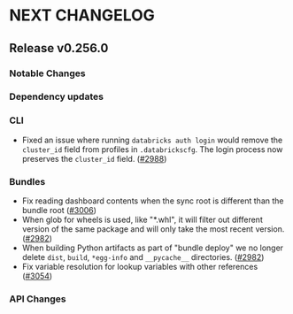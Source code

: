 # NEXT CHANGELOG

## Release v0.256.0

### Notable Changes

### Dependency updates

### CLI
* Fixed an issue where running `databricks auth login` would remove the `cluster_id` field from profiles in `.databrickscfg`. The login process now preserves the `cluster_id` field. ([#2988](https://github.com/databricks/cli/pull/2988))

### Bundles
* Fix reading dashboard contents when the sync root is different than the bundle root ([#3006](https://github.com/databricks/cli/pull/3006))
* When glob for wheels is used, like "\*.whl", it will filter out different version of the same package and will only take the most recent version. ([#2982](https://github.com/databricks/cli/pull/2982))
* When building Python artifacts as part of "bundle deploy" we no longer delete `dist`, `build`, `*egg-info` and `__pycache__` directories. ([#2982](https://github.com/databricks/cli/pull/2982))
* Fix variable resolution for lookup variables with other references ([#3054](https://github.com/databricks/cli/pull/3054))

### API Changes

